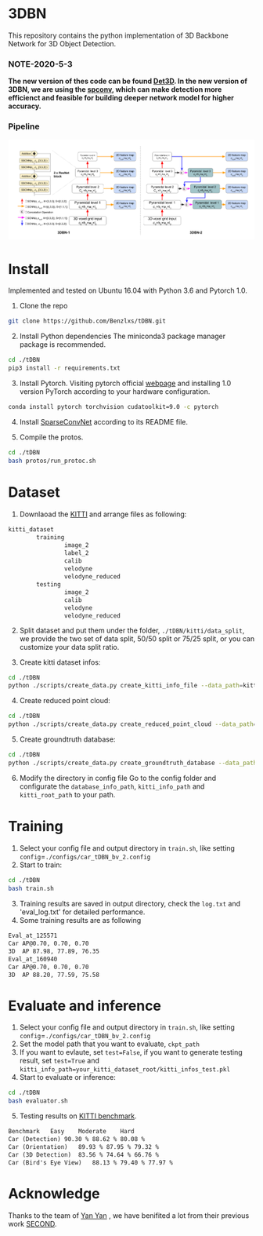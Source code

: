 # 3DBN
This repository contains the python implementation of 3D Backbone Network for 3D Object Detection.

### NOTE-2020-5-3
**The new version of thes code can be found [Det3D](https://github.com/Benzlxs/Det3D). In the new version of 3DBN, we are using the [spconv](https://github.com/Benzlxs/spconv), which can make detection more efficienct and feasible for building deeper network model for higher accuracy.**


### Pipeline
![GuidePic](./scripts/pipeline.png)


# Install
Implemented and tested on Ubuntu 16.04 with Python 3.6 and Pytorch 1.0.
1. Clone the repo
```bash
git clone https://github.com/Benzlxs/tDBN.git
```

2. Install Python dependencies
The miniconda3 package manager package is recommended.
```bash
cd ./tDBN
pip3 install -r requirements.txt
```

3. Install Pytorch. 
Visiting pytorch official [webpage](https://pytorch.org/get-started/locally/) and installing 1.0 version PyTorch according to your hardware configuration.
```bash
conda install pytorch torchvision cudatoolkit=9.0 -c pytorch
```
4. Install [SparseConvNet](https://github.com/traveller59/SparseConvNet) according to its README file.

5. Compile the protos.
```bash
cd ./tDBN
bash protos/run_protoc.sh
```

# Dataset
1. Downlaoad the [KITTI](http://www.cvlibs.net/datasets/kitti/eval_object.php?obj_benchmark=3d) and arrange files as following:
```plain
kitti_dataset
        training
                image_2
                label_2
                calib
                velodyne
                velodyne_reduced
        testing
                image_2
                calib
                velodyne
                velodyne_reduced
```
2. Split dataset and put them under the folder, `./tDBN/kitti/data_split`, we provide the two set of data split, 50/50 split or 75/25 split, or you can customize your data split ratio.
 
3. Create kitti dataset infos:
```bash
cd ./tDBN
python ./scripts/create_data.py create_kitti_info_file --data_path=kitti_dataset
```

4. Create reduced point cloud:
```bash
cd ./tDBN
python ./scripts/create_data.py create_reduced_point_cloud --data_path=kitti_dataset
```

5. Create groundtruth database:
```bash
cd ./tDBN
python ./scripts/create_data.py create_groundtruth_database --data_path=kitti_dataset
```

6. Modify the directory in config file
Go to the config folder and configurate the `database_info_path`, `kitti_info_path` and `kitti_root_path` to your path.


# Training
1. Select your config file and output directory in `train.sh`, like setting `config`=`./configs/car_tDBN_bv_2.config`
2. Start to train:
```bash
cd ./tDBN
bash train.sh
```
3. Training results are saved in output directory, check the `log.txt` and 'eval_log.txt' for detailed performance.
4. Some training results are as following
```
Eval_at_125571
Car AP@0.70, 0.70, 0.70
3D  AP 87.98, 77.89, 76.35
Eval_at_160940
Car AP@0.70, 0.70, 0.70
3D  AP 88.20, 77.59, 75.58
```


# Evaluate and inference
1. Select your config file and output directory in `train.sh`, like setting `config`=`./configs/car_tDBN_bv_2.config` 
2. Set the model path that you want to evaluate, `ckpt_path`
3. If you want to evlaute, set `test=False`, if you want to generate testing result, set `test=True` and ` kitti_info_path=your_kitti_dataset_root/kitti_infos_test.pkl`
4. Start to evaluate or inference:
```bash
cd ./tDBN
bash evaluator.sh
```
5. Testing results on [KITTI benchmark](http://www.cvlibs.net/datasets/kitti/eval_object.php?obj_benchmark=3d).
```
Benchmark	Easy	Moderate	Hard
Car (Detection)	90.30 %	88.62 %	80.08 %
Car (Orientation)	89.93 %	87.95 %	79.32 %
Car (3D Detection)	83.56 %	74.64 %	66.76 %
Car (Bird's Eye View)	88.13 %	79.40 %	77.97 %
```
<!---
6. Use pretrained model
If you don't want to train your own model, we also provide some [pretrained model](https://www.dropbox.com/sh/91fl39566elgwzi/AABqz1S_LJInu72NhPKOjYYDa?dl=0).
--->

# Acknowledge
Thanks to the team of [Yan Yan](https://github.com/traveller59) , we have benifited a lot from their previous work [SECOND](https://github.com/traveller59/second.pytorch).



